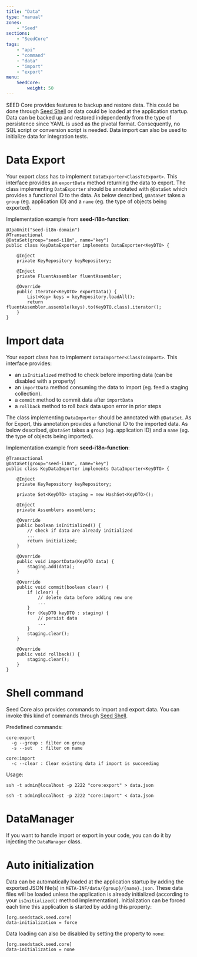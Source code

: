```yaml
---
title: "Data"
type: "manual"
zones:
    - "Seed"
sections:
    - "SeedCore"
tags:
    - "api"
    - "command"
    - "data"
    - "import"
    - "export"
menu:
    SeedCore:
        weight: 50
---
```


SEED Core provides features to backup and restore data. This could be done through [Seed Shell](../../shell) 
or data could be loaded at the application startup. Data can be backed up and restored independently from the type of 
persistence since YAML is used as the pivotal format. Consequently, no SQL script or conversion script is needed. Data 
import can also be used to initialize data for integration tests.

# Data Export
Your export class has to implement `DataExporter<ClassToExport>`. This interface provides an `exportData` method 
returning the data to export. The class implementing `DataExporter` should be annotated with `@DataSet` which provides 
a functional ID to the data. As below described, `@DataSet` takes a `group` (eg. application ID) and a `name` (eg. the 
type of objects being exported).

Implementation example from **seed-i18n-function**: 

    @JpaUnit("seed-i18n-domain")
    @Transactional
    @DataSet(group="seed-i18n", name="key")
    public class KeyDataExporter implements DataExporter<KeyDTO> {
    
        @Inject
        private KeyRepository keyRepository;

        @Inject
        private FluentAssembler fluentAssembler;
      
        @Override
        public Iterator<KeyDTO> exportData() {
            List<Key> keys = keyRepository.loadAll();
            return fluentAssembler.assemble(keys).to(KeyDTO.class).iterator();
        }
    }

# Import data
Your export class has to implement `DataImporter<ClassToImport>`. This interface provides:

- an `isInitialized` method to check before importing data (can be disabled with a property)
- an `importData`  method consuming the data to import (eg. feed a staging collection). 
- a `commit` method to commit data after `importData`
- a `rollback` method to roll back data upon error in prior steps

The class implementing `DataImporter` should be annotated with `@DataSet`. As for Export, this annotation provides
a functional ID to the imported data. As below described, `@DataSet` takes a `group` (eg. application ID) and a `name` 
(eg. the type of objects being imported).

Implementation example from **seed-i18n-function**: 

    @Transactional
    @DataSet(group="seed-i18n", name="key")
    public class KeyDataImporter implements DataImporter<KeyDTO> {
    
        @Inject
        private KeyRepository keyRepository;
    
        private Set<KeyDTO> staging = new HashSet<KeyDTO>();
    
        @Inject
        private Assemblers assemblers;
    
        @Override
        public boolean isInitialized() {
            // check if data are already initialized
            ...
            return initialized;
        }
    
        @Override
        public void importData(KeyDTO data) {
            staging.add(data);
        }
    
        @Override
        public void commit(boolean clear) {
            if (clear) {
                // delete data before adding new one
                ...
            }
            for (KeyDTO keyDTO : staging) {
                // persist data
                ...
            }
            staging.clear();
        }
    
        @Override
        public void rollback() {
            staging.clear();
        }
    }

# Shell command

Seed Core also provides commands to import and export data. You can invoke this kind of commands through 
[Seed Shell](../../shell).

Predefined commands:

    core:export
      -g --group : filter on group
      -s --set   : filter on name

    core:import
      -c --clear : Clear existing data if import is succeeding
      
Usage:

	ssh -t admin@localhost -p 2222 "core:export" > data.json

	ssh -t admin@localhost -p 2222 "core:import" < data.json

# DataManager

If you want to handle import or export in your code, you can do it by injecting the `DataManager` class.

# Auto initialization

Data can be automatically loaded at the application startup by adding the exported JSON file(s) in 
`META-INF/data/{group}/{name}.json`. These data files will be loaded unless the application is already initialized 
(according to your `isInitialized()` method implementation). Initialization can be forced each time this application 
is started by adding this property:

    [org.seedstack.seed.core]
    data-initialization = force

Data loading can also be disabled by setting the property to `none`:

    [org.seedstack.seed.core]
    data-initialization = none
    
